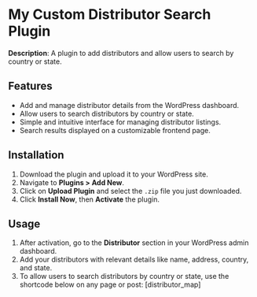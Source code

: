# My Custom Distributor Search Plugin

**Description**: A plugin to add distributors and allow users to search by country or state.

## Features

- Add and manage distributor details from the WordPress dashboard.
- Allow users to search distributors by country or state.
- Simple and intuitive interface for managing distributor listings.
- Search results displayed on a customizable frontend page.

## Installation

1. Download the plugin and upload it to your WordPress site.
2. Navigate to **Plugins > Add New**.
3. Click on **Upload Plugin** and select the `.zip` file you just downloaded.
4. Click **Install Now**, then **Activate** the plugin.

## Usage

1. After activation, go to the **Distributor** section in your WordPress admin dashboard.
2. Add your distributors with relevant details like name, address, country, and state.
3. To allow users to search distributors by country or state, use the shortcode below on any page or post: [distributor_map]